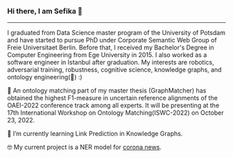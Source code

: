 ### Hi there,  I am Sefika 👋
---

I graduated from Data Science master program of the University of Potsdam and have started to pursue PhD under Corporate Semantic Web Group of Freie Universitaet Berlin. Before that, I received my Bachelor's Degree in Computer Engineering from Ege University in 2015.
I also worked as a software engineer in Istanbul after graduation.
My interests are robotics, adversarial training, robustness, cognitive science, knowledge graphs, and ontology engineering(:green_heart:) :)

🎉 An ontology matching part of my master thesis (GraphMatcher) has obtained the highest F1-measure in uncertain reference alignments of the OAEI-2022 conference track among all experts. It will be presenting at the 17th International Workshop on Ontology Matching(ISWC-2022) on October 23, 2022.

🌱 I’m currently learning Link Prediction in Knowledge Graphs.

🤓 My current project is a NER model for [corona news](https://github.com/sefeoglu/coronanews-ner).
